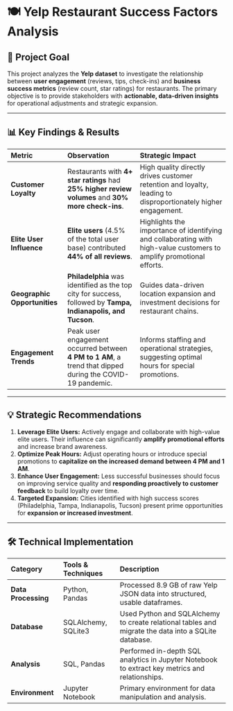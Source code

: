 # 🍽️ Yelp Restaurant Success Factors Analysis

## 🎯 Project Goal
This project analyzes the **Yelp dataset** to investigate the relationship between **user engagement** (reviews, tips, check-ins) and **business success metrics** (review count, star ratings) for restaurants. The primary objective is to provide stakeholders with **actionable, data-driven insights** for operational adjustments and strategic expansion.

***

## 📊 Key Findings & Results

| Metric | Observation | Strategic Impact |
| :--- | :--- | :--- |
| **Customer Loyalty** | Restaurants with **4+ star ratings** had **25% higher review volumes** and **30% more check-ins**. | High quality directly drives customer retention and loyalty, leading to disproportionately higher engagement. |
| **Elite User Influence** | **Elite users** (4.5% of the total user base) contributed **44% of all reviews**. | Highlights the importance of identifying and collaborating with high-value customers to amplify promotional efforts. |
| **Geographic Opportunities** | **Philadelphia** was identified as the top city for success, followed by **Tampa, Indianapolis, and Tucson**. | Guides data-driven location expansion and investment decisions for restaurant chains. |
| **Engagement Trends** | Peak user engagement occurred between **4 PM to 1 AM**, a trend that dipped during the COVID-19 pandemic. | Informs staffing and operational strategies, suggesting optimal hours for special promotions. |

***

## 💡 Strategic Recommendations

1.  **Leverage Elite Users:** Actively engage and collaborate with high-value elite users. Their influence can significantly **amplify promotional efforts** and increase brand awareness.
2.  **Optimize Peak Hours:** Adjust operating hours or introduce special promotions to **capitalize on the increased demand between 4 PM and 1 AM**.
3.  **Enhance User Engagement:** Less successful businesses should focus on improving service quality and **responding proactively to customer feedback** to build loyalty over time.
4.  **Targeted Expansion:** Cities identified with high success scores (Philadelphia, Tampa, Indianapolis, Tucson) present prime opportunities for **expansion or increased investment**.

***

## 🛠️ Technical Implementation

| Category | Tools & Techniques | Description |
| :--- | :--- | :--- |
| **Data Processing** | Python, Pandas | Processed 8.9 GB of raw Yelp JSON data into structured, usable dataframes. |
| **Database** | SQLAlchemy, SQLite3 | Used Python and SQLAlchemy to create relational tables and migrate the data into a SQLite database. |
| **Analysis** | SQL, Pandas | Performed in-depth SQL analytics in Jupyter Notebook to extract key metrics and relationships. |
| **Environment** | Jupyter Notebook | Primary environment for data manipulation and analysis. |
